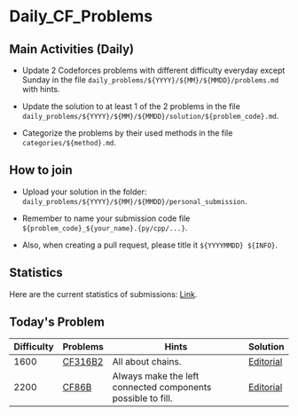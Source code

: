 # Daily_CF_Problems

## Main Activities (Daily)

- Update 2 Codeforces problems with different difficulty everyday except Sunday in the file `daily_problems/${YYYY}/${MM}/${MMDD}/problems.md` with hints.

- Update the solution to at least 1 of the 2 problems in the file `daily_problems/${YYYY}/${MM}/${MMDD}/solution/${problem_code}.md`.

- Categorize the problems by their used methods in the file `categories/${method}.md`.

## How to join

- Upload your solution in the folder: `daily_problems/${YYYY}/${MM}/${MMDD}/personal_submission`.

- Remember to name your submission code file `${problem_code}_${your_name}.{py/cpp/...}`.

- Also, when creating a pull request, please title it `${YYYYMMDD} ${INFO}`.

## Statistics

Here are the current statistics of submissions: [Link](https://yawn-sean.github.io/Daily_CF_Problems/#).

## Today's Problem

| Difficulty | Problems | Hints | Solution |
| ---------- | -------- | ----- | -------- |
| 1600 | [CF316B2](https://codeforces.com/problemset/problem/316/B2) | All about chains. | [Editorial](https://github.com/Yawn-Sean/Daily_CF_Problems/blob/main/daily_problems/2025/07/0711/solution/cf316b2.md) |
| 2200 | [CF86B](https://codeforces.com/problemset/problem/86/B) | Always make the left connected components possible to fill. | [Editorial](https://github.com/Yawn-Sean/Daily_CF_Problems/blob/main/daily_problems/2025/07/0711/solution/cf86b.md) |